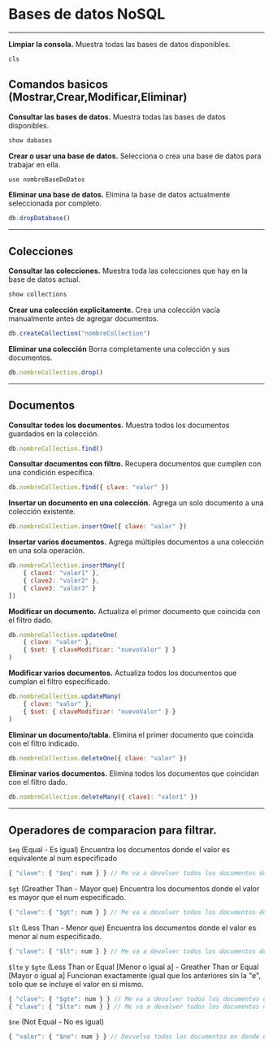 # Bases de datos NoSQL

---

**Limpiar la consola.**
Muestra todas las bases de datos disponibles.

```js
cls
```

## Comandos basicos (Mostrar,Crear,Modificar,Eliminar)

**Consultar las bases de datos.**
Muestra todas las bases de datos disponibles.

```js
show dabases
```

**Crear o usar una base de datos.**
Selecciona o crea una base de datos para trabajar en ella.

```js
use nombreBaseDeDatos
```

**Eliminar una base de datos.**
Elimina la base de datos actualmente seleccionada por completo.

```js
db.dropDatabase()
```

---

## Colecciones

**Consultar las colecciones.**
Muestra toda las colecciones que hay en la base de datos actual.

```js
show collections
```

**Crear una colección explícitamente.**
Crea una colección vacía manualmente antes de agregar documentos.

```js
db.createCollection("nombreCollection")
```

**Eliminar una colección**
Borra completamente una colección y sus documentos.

```js
db.nombreCollection.drop()
```

---

## Documentos

**Consultar todos los documentos.**
Muestra todos los documentos guardados en la colección.

```js
db.nombreCollection.find()
```

**Consultar documentos con filtro.**
Recupera documentos que cumplen con una condición específica.

```js
db.nombreCollection.find({ clave: "valor" })
```

**Insertar un documento en una colección.**
Agrega un solo documento a una colección existente.

```js
db.nombreCollection.insertOne({ clave: "valor" })
```

**Insertar varios documentos.**
Agrega múltiples documentos a una colección en una sola operación.

```js
db.nombreCollection.insertMany([
    { clave1: "valor1" },
    { clave2: "valor2" },
    { clave3: "valor3" }
])
```

**Modificar un documento.**
Actualiza el primer documento que coincida con el filtro dado.

```js
db.nombreCollection.updateOne(
    { clave: "valor" },
    { $set: { claveModificar: "nuevoValor" } }
)
```

**Modificar varios documentos.**
Actualiza todos los documentos que cumplan el filtro especificado.

```js
db.nombreCollection.updateMany(
    { clave: "valor" },
    { $set: { claveModificar: "nuevoValor" } }
)
```

**Eliminar un documento/tabla.**
Elimina el primer documento que coincida con el filtro indicado.

```js
db.nombreCollection.deleteOne({ clave: "valor" })
```

**Eliminar varios documentos.**
Elimina todos los documentos que coincidan con el filtro dado.

```js
db.nombreCollection.deleteMany({ clave1: "valor1" })
```

---

## Operadores de comparacion para filtrar.

```$eq``` (Equal - Es igual)
Encuentra los documentos donde el valor es equivalente al num especificado

```js
{ "clave": { "$eq": num } } // Me va a devolver todos los documentos donde el valor de la clave sea igual a num
```

```$gt``` (Greather Than - Mayor que)
Encuentra los documentos donde el valor es mayor que el num especificado.

```js
{ "clave": { "$gt": num } } // Me va a devolver todos los documentos donde el valor de la clave sea mayor a num
```

```$lt``` (Less Than - Menor que)
Encuentra los documentos donde el valor es menor al num especificado.

```js
{ "clave": { "$lt": num } } // Me va a devolver todos los documentos donde el valor de la clave sea menor a num
```

```$lte``` y ```$gte``` (Less Than or Equal [Menor o igual a] - Greather Than or Equal [Mayor o igual a]
Funcionan exactamente igual que los anteriores sin la "e", solo que se incluye el valor en si mismo.

```js
{ "clave": { "$gte": num } } // Me va a devolver todos los documentos donde el valor de la clave sea mayor o igual a num
{ "clave": { "$lte": num } } // Me va a devolver todos los documentos donde el valor de la clave sea menor o igual a num
```

```$ne``` (Not Equal - No es igual)

```js
{ "valor": { "$ne": num } } // Devuelve todos los documentos en donde el valor de la clave NO sea num
```

